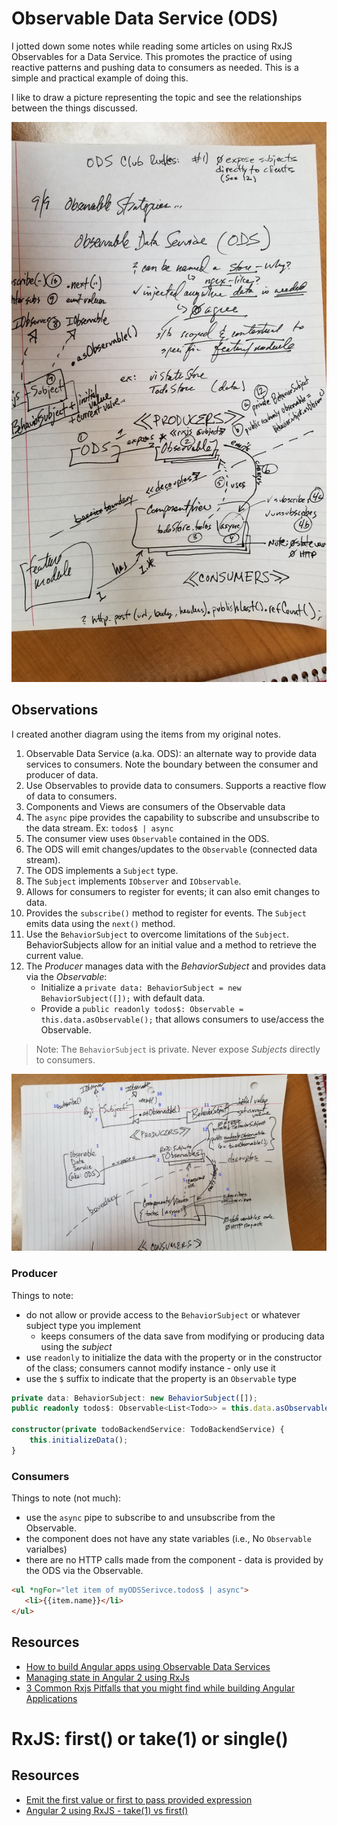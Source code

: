 # Observable Data Service (ODS)

I jotted down some notes while reading some articles on using RxJS Observables for a Data Service. This promotes the practice of using reactive patterns and pushing data to consumers as needed. This is a simple and practical example of doing this.

I like to draw a picture representing the topic and see the relationships between the things discussed. 

![](./ods-notes2.jpg)

## Observations

I created another diagram using the items from my original notes.

1. Observable Data Service (a.ka. ODS): an alternate way to provide data services to consumers. Note the boundary between the consumer and producer of data. 
2. Use Observables to provide data to consumers. Supports a reactive flow of data to consumers.
3. Components and Views are consumers of the Observable data
4. The `async` pipe provides the capability to subscribe and unsubscribe to the data stream. Ex: `todos$ | async` 
5. The consumer view uses `Observable` contained in the ODS.
6. The ODS will emit changes/updates to the `Observable` (connected data stream).
7. The ODS implements a `Subject` type. 
8. The `Subject` implements `IObserver` and `IObservable`.
9. Allows for consumers to register for events; it can also emit changes to data.
10. Provides the `subscribe()` method to register for events. The `Subject` emits data using the `next()` method.
11. Use the `BehaviorSubject` to overcome limitations of the `Subject`. BehaviorSubjects allow for an initial value and a method to retrieve the current value.
12. The *Producer* manages data with the *BehaviorSubject* and provides data via the *Observable*: 
    *  Initialize a `private data: BehaviorSubject = new BehaviorSubject([]);` with default data. 
    * Provide a `public readonly todos$: Observable = this.data.asObservable();` that allows consumers to use/access the Observable.

> Note: The `BehaviorSubject` is private. Never expose *Subjects* directly to consumers.

![](./ods-diagram.jpg)


### Producer

Things to note:

* do not allow or provide access to the `BehaviorSubject` or whatever subject type you implement
  * keeps consumers of the data save from modifying or producing data using the *subject*
* use `readonly` to initialize the data with the property or in the constructor of the class; consumers cannot modify instance - only use it
* use the `$` suffix to indicate that the property is an `Observable` type

```ts
private data: BehaviorSubject: new BehaviorSubject([]);
public readonly todos$: Observable<List<Todo>> = this.data.asObservable();

constructor(private todoBackendService: TodoBackendService) {
    this.initializeData();
}
```

### Consumers

Things to note (not much):

* use the `async` pipe to subscribe to and unsubscribe from the Observable.
* the component does not have any state variables (i.e., No `Observable` varialbes)
* there are no HTTP calls made from the component - data is provided by the ODS via the Observable.

```html
<ul *ngFor="let item of myODSSerivce.todos$ | async">
   <li>{{item.name}}</li>
</ul>
```

## Resources
* [How to build Angular apps using Observable Data Services](https://blog.angular-university.io/how-to-build-angular2-apps-using-rxjs-observable-data-services-pitfalls-to-avoid/)
* [Managing state in Angular 2 using RxJs](https://medium.com/front-end-developers/managing-state-in-angular-2-using-rxjs-b849d6bbd5a5#.g65l2qriq)
* [3 Common Rxjs Pitfalls that you might find while building Angular Applications](https://blog.angular-university.io/angular-2-rxjs-common-pitfalls/)

# RxJS: first() or take(1) or single()

## Resources

* [Emit the first value or first to pass provided expression](https://www.learnrxjs.io/operators/filtering/first.html)
* [Angular 2 using RxJS - take(1) vs first()
](https://stackoverflow.com/questions/42345969/angular-2-using-rxjs-take1-vs-first)